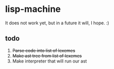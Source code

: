 # lisp-machine
It does not work yet, but in a future it will, I hope. :)

## todo
1. ~~Parse code into list of lexemes~~
2. ~~Make ast tree from list of lexemes~~
3. Make interpreter that will run our ast
